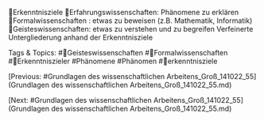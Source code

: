 Erkenntnisziele
Erfahrungswissenschaften: Phänomene zu erklären
Formalwissenschaften : etwas zu beweisen (z.B. Mathematik, Informatik)
Geisteswissenschaften: etwas zu verstehen und zu begreifen 
Verfeinerte Untergliederung anhand der Erkenntnisziele 

   Tags & Topics:
   #Geisteswissenschaften
   #Formalwissenschaften
   #Erkenntniszieler
   #Phänomene
   #Phänomen
   #erkenntnisziele

[Previous: #Grundlagen des wissenschaftlichen Arbeitens_Groß_141022_55](Grundlagen des wissenschaftlichen Arbeitens_Groß_141022_55.md)

[Next: #Grundlagen des wissenschaftlichen Arbeitens_Groß_141022_55](Grundlagen des wissenschaftlichen Arbeitens_Groß_141022_55.md)